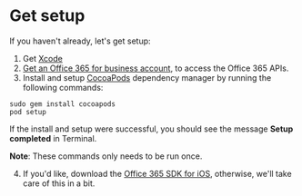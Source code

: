 # Get setup

If you haven't already, let's get setup:

1. Get [Xcode](https://developer.apple.com/xcode/downloads/)
2. [Get an Office 365 for business account](#bk_Office365Account), to access the Office 365 APIs.
3. Install and setup [CocoaPods](http://cocoapods.org/) dependency manager by running the following commands:

```
sudo gem install cocoapods
pod setup
```

If the install and setup were successful, you should see the message **Setup completed** in Terminal.

**Note**: These commands only needs to be run once.


4. If you'd like, download the [Office 365 SDK for iOS](https://github.com/OfficeDev/Office-365-SDK-for-iOS), otherwise, we'll take care of this in a bit.
